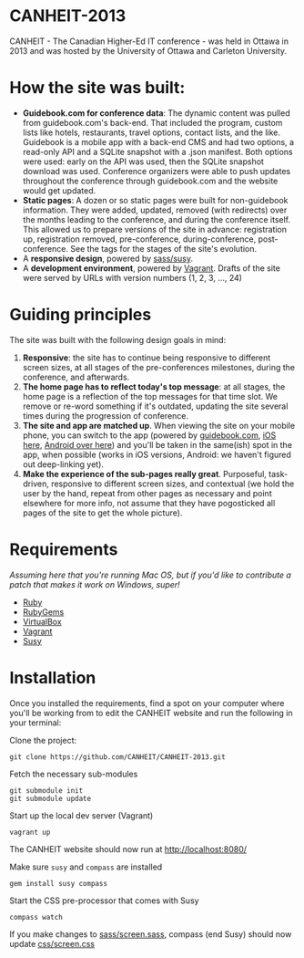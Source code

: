 CANHEIT-2013
============

CANHEIT - The Canadian Higher-Ed IT conference - was held in Ottawa in 2013 and was hosted by the University of Ottawa and Carleton University.

How the site was built:
======================

* **Guidebook.com for conference data**: The dynamic content was pulled from guidebook.com's back-end. That included the program, custom lists like hotels, restaurants, travel options, contact lists, and the like. Guidebook is a mobile app with a back-end CMS and had two options, a read-only API and a SQLite snapshot with a .json manifest. Both options were used: early on the API was used, then the SQLite snapshot download was used. Conference organizers were able to push updates throughout the conference through guidebook.com and the website would get updated.
* **Static pages**: A dozen or so static pages were built for non-guidebook information. They were added, updated, removed (with redirects) over the months leading to the conference, and during the conference itself. This allowed us to prepare versions of the site in advance: registration up, registration removed, pre-conference, during-conference, post-conference. See the tags for the stages of the site's evolution.
* A **responsive design**, powered by [sass/susy](http://susy.oddbird.net).
* A **development environment**, powered by [Vagrant](http://www.vagrantup.com). Drafts of the site were served by URLs with version numbers (1, 2, 3, ..., 24)

Guiding principles
==================

The site was built with the following design goals in mind:

1. **Responsive**: the site has to continue being responsive to different screen sizes, at all stages of the pre-conferences milestones, during the conference, and afterwards.
2. **The home page has to reflect today's top message**: at all stages, the home page is a reflection of the top messages for that time slot. We remove or re-word something if it's outdated, updating the site several times during the progression of conference.
3. **The site and app are matched up**. When viewing the site on your mobile phone, you can switch to the app (powered by [guidebook.com](http://guidebook.com), [iOS here](https://itunes.apple.com/us/app/canheit-2013/id595230973?mt=8), [Android over here](https://play.google.com/store/apps/details?id=com.guidebook.apps.CANHEIT2013.android)) and you'll be taken in the same(ish) spot in the app, when possible (works in iOS versions, Android: we haven't figured out deep-linking yet).
4. **Make the experience of the sub-pages really great**. Purposeful, task-driven, responsive to different screen sizes, and contextual (we hold the user by the hand, repeat from other pages as necessary and point elsewhere for more info, not assume that they have pogosticked all pages of the site to get the whole picture).

Requirements
============

*Assuming here that you're running Mac OS, but if you'd like to contribute a patch that makes it work on Windows, super!*

* [Ruby](http://www.ruby-lang.org/en/)
* [RubyGems](http://rubygems.org)
* [VirtualBox](https://www.virtualbox.org/wiki/Downloads)
* [Vagrant](http://www.vagrantup.com)
* [Susy](http://susy.oddbird.net)

Installation
============

Once you installed the requirements, find a spot on your computer where you'll be working from to edit the CANHEIT website and run the following in your terminal:

Clone the project:

    git clone https://github.com/CANHEIT/CANHEIT-2013.git
    
Fetch the necessary sub-modules

    git submodule init
    git submodule update

Start up the local dev server (Vagrant)

    vagrant up
    
The CANHEIT website should now run at [http://localhost:8080/](http://localhost:8080/)

Make sure ``susy`` and ``compass`` are installed

    gem install susy compass

Start the CSS pre-processor that comes with Susy

    compass watch
    
If you make changes to [sass/screen.sass](sass/screen.sass), compass (end Susy) should now update [css/screen.css](css/screen.css)